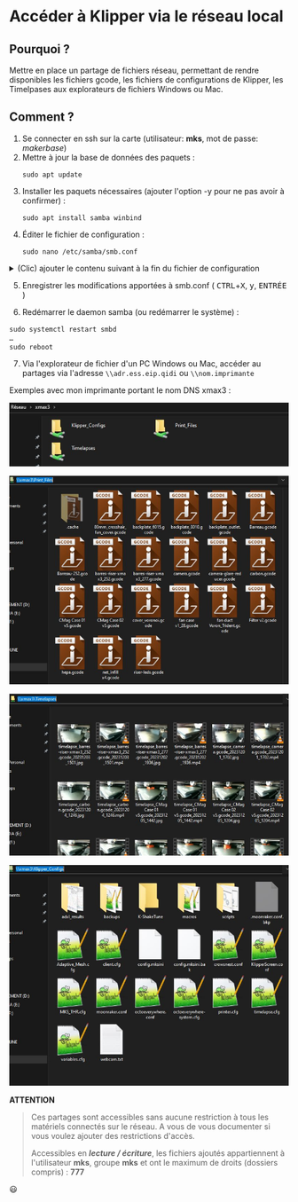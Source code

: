 # Accéder à Klipper via le réseau local

## Pourquoi ?

Mettre en place un partage de fichiers réseau, permettant de rendre disponibles les fichiers gcode, les fichiers de configurations de Klipper,
les Timelpases aux explorateurs de fichiers Windows ou Mac.

## Comment ?

1. Se connecter en ssh sur la carte (utilisateur: **mks**, mot de passe: _makerbase_)
2. Mettre à jour la base de données des paquets :
   ```
   sudo apt update
   ```
3. Installer les paquets nécessaires (ajouter l'option -y pour ne pas avoir à confirmer) :
   ```
   sudo apt install samba winbind
   ```
4. Éditer le fichier de configuration :
   ```
   sudo nano /etc/samba/smb.conf
   ```   
<details><summary>(Clic) ajouter le contenu suivant à la fin du fichier de configuration</summary><p>

  ```
[Print_Files]
comment = GCode_files
path = /home/mks/gcode_files
browseable = Yes
writeable = Yes
only guest = no
create mask = 0777
directory mask = 0777
public = yes
read only = no
force user = mks
force group = mks

[Klipper_Configs]
comment = Klipper configurations
path = /home/mks/klipper_config
browseable = Yes
writeable = Yes
only guest = no
create mask = 0777
directory mask = 0777
public = yes
read only = no
force user = mks
force group = mks

[Timelapses]
comment = Timelapses
path = /home/mks/timelapse
browseable = Yes
writeable = Yes
only guest = no
create mask = 0777
directory mask = 0777
public = yes
read only = no
force user = mks
force group = mks
  ```
</p>
  
</details>

5. Enregistrer les modifications apportées à smb.conf ( <kbd>CTRL</kbd>+<kbd>X</kbd>, <kbd>y</kbd>, <kbd>ENTRÉE</kbd> )


6. Redémarrer le daemon samba (ou redémarrer le système) :
  ```
  sudo systemctl restart smbd
  …
  sudo reboot
  ```

7. Via l'explorateur de fichier d'un PC Windows ou Mac, accéder au partages via l'adresse `\\adr.ess.eip.qidi` ou `\\nom.imprimante`

Exemples avec mon imprimante portant le nom DNS xmax3 :

![partage-réseau](../Images/samba.jpg)

![Gcodes](../Images/samba-gcodes.jpg)

![Timelapses](../Images/samba-timelapses.jpg)

![Configuration](../Images/samba-klipper.jpg)

**ATTENTION**

> Ces partages sont accessibles sans aucune restriction à tous les matériels connectés sur le réseau. A vous de vous documenter si vous voulez
ajouter des restrictions d'accès.
> 
  > Accessibles en _**lecture / écriture**_, les fichiers ajoutés appartiennent à l'utilisateur **mks**, groupe **mks** et
ont le maximum de droits (dossiers compris) : **777**

:smiley:
